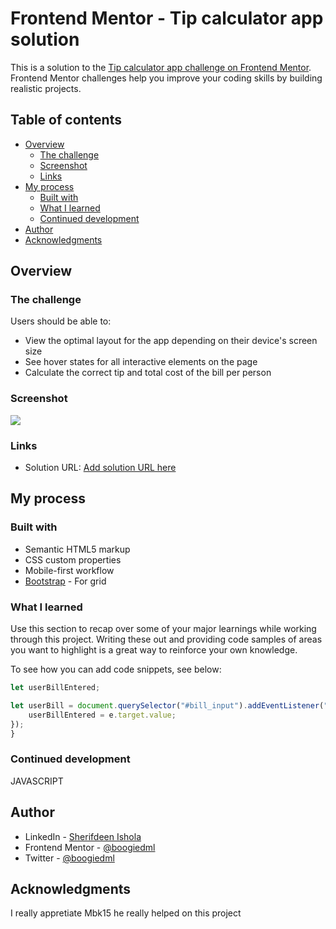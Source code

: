 # Frontend Mentor - Tip calculator app solution

This is a solution to the [Tip calculator app challenge on Frontend Mentor](https://www.frontendmentor.io/challenges/tip-calculator-app-ugJNGbJUX). Frontend Mentor challenges help you improve your coding skills by building realistic projects.

## Table of contents

- [Overview](#overview)
  - [The challenge](#the-challenge)
  - [Screenshot](#screenshot)
  - [Links](#links)
- [My process](#my-process)
  - [Built with](#built-with)
  - [What I learned](#what-i-learned)
  - [Continued development](#continued-development)
- [Author](#author)
- [Acknowledgments](#acknowledgments)


## Overview

### The challenge

Users should be able to:

- View the optimal layout for the app depending on their device's screen size
- See hover states for all interactive elements on the page
- Calculate the correct tip and total cost of the bill per person

### Screenshot

![](images/tip-calculator.jpg)


### Links

- Solution URL: [Add solution URL here](https://your-solution-url.com)


## My process

### Built with

- Semantic HTML5 markup
- CSS custom properties
- Mobile-first workflow
- [Bootstrap](https://getbootstrap.com/) - For grid


### What I learned

Use this section to recap over some of your major learnings while working through this project. Writing these out and providing code samples of areas you want to highlight is a great way to reinforce your own knowledge.

To see how you can add code snippets, see below:

```js
let userBillEntered;

let userBill = document.querySelector("#bill_input").addEventListener("input", (e) => {
    userBillEntered = e.target.value;
});
}
```

### Continued development

JAVASCRIPT


## Author

- LinkedIn - [Sherifdeen Ishola](https://www.linkedin.com/in/sherifdeen-ishola-501798154/)
- Frontend Mentor - [@boogiedml](https://www.frontendmentor.io/profile/boogiedml)
- Twitter - [@boogiedml](https://www.twitter.com/boogiedml)


## Acknowledgments
I really appretiate Mbk15 he really helped on this project


